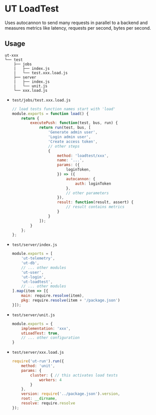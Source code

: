 # UT LoadTest

Uses autocannon to send many requests in parallel to a backend and
measures metrics like latency, requests per second, bytes per second.

## Usage

```text
ut-xxx
└── test
    ├── jobs
    |   ├── index.js
    |   └── test.xxx.load.js
    ├── server
    |   ├── index.js
    |   └── unit.js
    └── xxx.load.js
```

- `test/jobs/test.xxx.load.js`

   ```js
   // load tests function names start with 'load'
   module.exports = function load() {
       return {
           executePush: function(test, bus, run) {
               return run(test, bus, [
                   'Generate admin user',
                   'Login admin user',
                   'Create access token',
                   // other steps
                   {
                       method: 'loadtest/xxx',
                       name: '...',
                       params: ({
                           loginToken,
                       }) => ({
                           autocannon: {
                               auth: loginToken
                           },
                           // other parameters
                       }),
                       result: function(result, assert) {
                           // result contains metrics
                       }
                   }
               ]);
           }
       };
   };
   ```

- `test/server/index.js`

   ```js
   module.exports = [
       'ut-telemetry',
       'ut-db',
       // ... other modules
       'ut-user',
       'ut-login',
       'ut-loadtest',
       // ... other modules
   ].map(item => [{
       main: require.resolve(item),
       pkg: require.resolve(item + '/package.json')
   }]);
   ```

- `test/server/unit.js`

   ```js
   module.exports = {
       implementation: 'xxx',
       utLoadTest: true,
       // ... other configuration
   }
   ```

- `test/server/xxx.load.js`

   ```js
   require('ut-run').run({
       method: 'unit',
       params: {
           cluster: { // this activates load tests
               workers: 4
           }
       },
       version: require('../package.json').version,
       root: __dirname,
       resolve: require.resolve
   });
   ```
